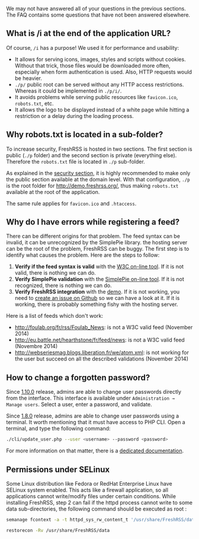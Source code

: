 We may not have answered all of your questions in the previous sections. The
FAQ contains some questions that have not been answered elsewhere.

## What is /i at the end of the application URL?

Of course, ```/i``` has a purpose! We used it for performance and usability:

* It allows for serving icons, images, styles and scripts without
  cookies. Without that trick, those files would be downloaded more often,
  especially when form authentication is used. Also, HTTP requests would be
  heavier.
* ```./p/``` public root can be served without any HTTP access
  restrictions. Whereas it could be implemented in ```./p/i/```.
* It avoids problems while serving public resources like ```favicon.ico```,
  ```robots.txt```, etc.
* It allows the logo to be displayed instead of a white page while hitting a
  restriction or a delay during the loading process.

## Why robots.txt is located in a sub-folder?

To increase security, FreshRSS is hosted in two sections. The first section
is public (```./p``` folder) and the second section is private (everything
else). Therefore the ```robots.txt``` file is located in ```./p```
sub-folder.

As explained in the [security
section](/en/User_documentation/Installation/Security), it is highly
recommended to make only the public section available at the domain
level. With that configuration, ```./p``` is the root folder for
http://demo.freshrss.org/, thus making ```robots.txt``` available at the
root of the application.

The same rule applies for ```favicon.ico``` and ```.htaccess```.

## Why do I have errors while registering a feed?

There can be different origins for that problem.  The feed syntax can be
invalid, it can be unrecognized by the SimplePie library. the hosting server
can be the root of the problem, FreshRSS can be buggy.  The first step is to
identify what causes the problem.  Here are the steps to follow:

1. __Verify if the feed syntax is valid__ with the [W3C on-line
   tool](http://validator.w3.org/feed/ "RSS and Atom feed validator"). If it
   is not valid, there is nothing we can do.
1. __Verify SimplePie validation__ with the [SimplePie on-line
   tool](http://simplepie.org/demo/ "SimplePie official demo"). If it is not
   recognized, there is nothing we can do.
1. __Verify FreshRSS integration__ with the [demo](http://demo.freshrss.org
   "FreshRSS official demo"). If it is not working, you need to [create an
   issue on Github](https://github.com/FreshRSS/FreshRSS/issues/new "Create
   an issue for FreshRSS") so we can have a look at it. If it is working,
   there is probably something fishy with the hosting server.

Here is a list of feeds which don't work:

* http://foulab.org/fr/rss/Foulab_News: is not a W3C valid feed (November
  2014)
* http://eu.battle.net/hearthstone/fr/feed/news: is not a W3C valid feed
  (Novembre 2014)
* http://webseriesmag.blogs.liberation.fr/we/atom.xml: is not working for
  the user but succeed on all the described validations (November 2014)

## How to change a forgotten password?

Since [1.10.0](https://github.com/FreshRSS/FreshRSS/releases/tag/1.10.0)
release, admins are able to change user passwords directly from the
interface. This interface is available under ```Administration → Manage
users```.  Select a user, enter a password, and validate.

Since [1.8.0](https://github.com/FreshRSS/FreshRSS/releases/tag/1.8.0)
release, admins are able to change user passwords using a terminal. It worth
mentioning that it must have access to PHP CLI. Open a terminal, and type
the following command:
```sh
./cli/update_user.php --user <username> --password <password>

```

For more information on that matter, there is a [dedicated
documentation](../../cli/README.md).

## Permissions under SELinux

Some Linux distribution like Fedora or RedHat Enterprise Linux have SELinux
system enabled. This acts like a firewall application, so all applications
cannot write/modify files under certain conditions. While installing
FreshRSS, step 2 can fail if the httpd process cannot write to some data
sub-directories, the following command should be executed as root :
```sh
semanage fcontext -a -t httpd_sys_rw_content_t '/usr/share/FreshRSS/data(/.*)?'

restorecon -Rv /usr/share/FreshRSS/data

```

